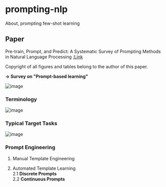# prompting-nlp
About, prompting few-shot learning 






## Paper

Pre-train, Prompt, and Predict: A Systematic Survey of Prompting Methods in Natural Language Processing [:Link](https://openreview.net/forum?id=nlZ-VeHtoCG)

Copyright of all figures and tables belong to the author of this paper.

**-> Survey on "Prompt-based learning"**


![image](https://user-images.githubusercontent.com/46081500/179445731-0fe72b21-08bf-42be-97eb-0a2f609213a3.png)


### Terminology 

![image](https://user-images.githubusercontent.com/46081500/179448259-657b57ec-3b23-4571-b985-e1bba7173056.png)

### Typical Target Tasks 

![image](https://user-images.githubusercontent.com/46081500/179449220-4a1eabba-6e94-4eb8-a7ac-d936b6371c45.png)


### Prompt Engineering 


1. Manual Template Engineering 

2. Automated Template Learning  
  2.1  **Discrete Prompts**  
  2.2 **Continuous Prompts**   


### 





